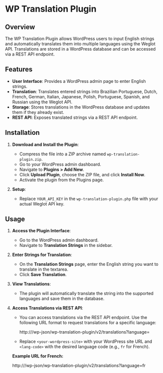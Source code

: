 # WP Translation Plugin

## Overview

The WP Translation Plugin allows WordPress users to input English strings and automatically translates them into multiple languages using the Weglot API. Translations are stored in a WordPress database and can be accessed via a REST API endpoint.

## Features

- **User Interface**: Provides a WordPress admin page to enter English strings.
- **Translation**: Translates entered strings into Brazilian Portuguese, Dutch, French, German, Italian, Japanese, Polish, Portuguese, Spanish, and Russian using the Weglot API.
- **Storage**: Stores translations in the WordPress database and updates them if they already exist.
- **REST API**: Exposes translated strings via a REST API endpoint.

## Installation

1. **Download and Install the Plugin**:

   - Compress the file into a ZIP archive named `wp-translation-plugin.zip`.
   - Go to your WordPress admin dashboard.
   - Navigate to **Plugins > Add New**.
   - Click **Upload Plugin**, choose the ZIP file, and click **Install Now**.
   - Activate the plugin from the Plugins page.

2. **Setup**:
   - Replace `YOUR_API_KEY` in the `wp-translation-plugin.php` file with your actual Weglot API key.

## Usage

1. **Access the Plugin Interface**:

   - Go to the WordPress admin dashboard.
   - Navigate to **Translation Strings** in the sidebar.

2. **Enter Strings for Translation**:

   - On the **Translation Strings** page, enter the English string you want to translate in the textarea.
   - Click **Save Translation**.

3. **View Translations**:

   - The plugin will automatically translate the string into the supported languages and save them in the database.

4. **Access Translations via REST API**:

   - You can access translations via the REST API endpoint. Use the following URL format to request translations for a specific language:

     http://<your-wordpress-site>/wp-json/wp-translation-plugin/v2/translations?language=<lang-code>

   - Replace `<your-wordpress-site>` with your WordPress site URL and `<lang-code>` with the desired language code (e.g., `fr` for French).

   **Example URL for French:**

   http://<your-wordpress-site>/wp-json/wp-translation-plugin/v2/translations?language=fr
